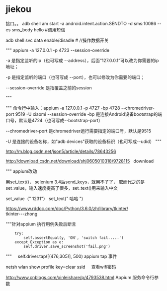 # jiekou
接口。。
adb shell am start -a android.intent.action.SENDTO -d sms:10086 --es sms_body  hello
#调用短信


adb shell svc data enable/disadle   # //操作数据开关


"""
appium -a 127.0.0.1 -p 4723 --session-override      


-a 是指定监听的ip（也可写成 --address），后面“127.0.0.1”可以改为你需要的ip地址；

-p 是指定监听的端口（也可写成 --port），也可以修改为你需要的端口；

--session-override 是指覆盖之前的session


"""



"""
命令行中输入：appium -a 127.0.0.1 -p 4727 -bp 4728 --chromedriver-port 9519 -U xiaomi --session-override
-bp 是连接Android设备bootstrap的端口号，默认是4724（也可写成--bootstrap-port）

--chromedriver-port 是chromedriver运行需要指定的端口号，默认是9515

-U 是连接的设备名称，如"adb devices"获取的设备标识（也可写成--udid）
"""


http://m.blog.csdn.net/json5/article/details/78643256   


http://download.csdn.net/download/shj0605010318/9728115   download




"""
appium改动

用set_text()， selenium 3.4后send_keys，就用不了了， 取而代之的是set_value，输入速度提高了很多，set_text()用来输入中文

set_value（" 1231"）
set_text(" 哈哈 ")



https://www.rddoc.com/doc/Python/3.6.0/zh/library/tkinter/                 tkinter---zhong



"""针对appium 执行用例失败后断言


        try:
            self.assertEqual(y, 'ON', 'switch fail.....')
        except Exception as e:
            self.driver.save_screenshot('fail.png')


"""
     self.driver.tap([(476,305)], 500)  appium tap 事件

netsh wlan show profile key=clear ssid     查看wifi密码


http://www.cnblogs.com/xinleishare/p/4793538.html      Appium 服务命令行参数


